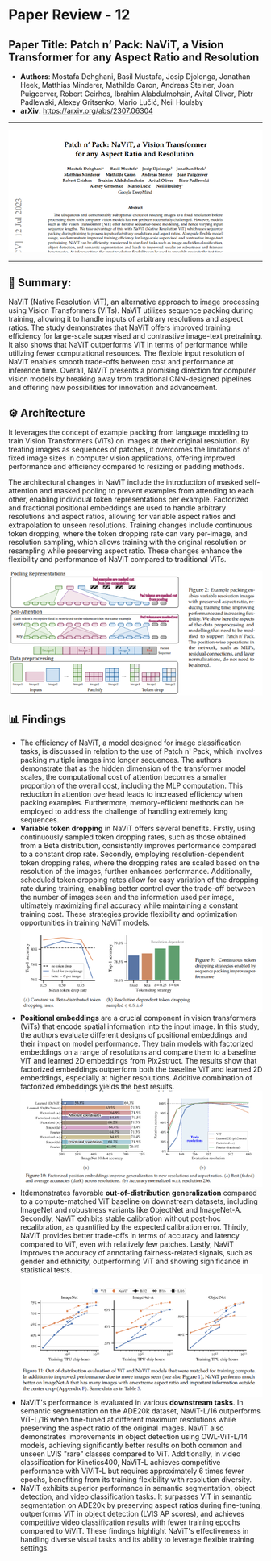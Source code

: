 # Paper Review - 12

## **Paper Title**: Patch n’ Pack: NaViT, a Vision Transformer for any Aspect Ratio and Resolution
- **Authors**: Mostafa Dehghani, Basil Mustafa, Josip Djolonga, Jonathan Heek, Matthias Minderer, Mathilde Caron, Andreas Steiner, Joan Puigcerver, Robert Geirhos, Ibrahim Alabdulmohsin, Avital Oliver, Piotr Padlewski, Alexey Gritsenko, Mario Lučić, Neil Houlsby
- **arXiv**: https://arxiv.org/abs/2307.06304
---

![](./figs/009-2/1.png)

---

## 🧾 Summary: 
NaViT (Native Resolution ViT), an alternative approach to image processing using Vision Transformers (ViTs). NaViT utilizes sequence packing during training, allowing it to handle inputs of arbitrary resolutions and aspect ratios. The study demonstrates that NaViT offers improved training efficiency for large-scale supervised and contrastive image-text pretraining. It also shows that NaViT outperforms ViT in terms of performance while utilizing fewer computational resources. The flexible input resolution of NaViT enables smooth trade-offs between cost and performance at inference time. Overall, NaViT presents a promising direction for computer vision models by breaking away from traditional CNN-designed pipelines and offering new possibilities for innovation and advancement.



## ⚙️ Architecture
It leverages the concept of example packing from language modeling to train Vision Transformers (ViTs) on images at their original resolution. By treating images as sequences of patches, it overcomes the limitations of fixed image sizes in computer vision applications, offering improved performance and efficiency compared to resizing or padding methods.

The architectural changes in NaViT include the introduction of masked self-attention and masked pooling to prevent examples from attending to each other, enabling individual token representations per example. Factorized and fractional positional embeddings are used to handle arbitrary resolutions and aspect ratios, allowing for variable aspect ratios and extrapolation to unseen resolutions. Training changes include continuous token dropping, where the token dropping rate can vary per-image, and resolution sampling, which allows training with the original resolution or resampling while preserving aspect ratio. These changes enhance the flexibility and performance of NaViT compared to traditional ViTs.

![](./figs/009-2/3.png)

## 📊 Findings 
- The efficiency of NaViT, a model designed for image classification tasks, is discussed in relation to the use of Patch n' Pack, which involves packing multiple images into longer sequences. The authors demonstrate that as the hidden dimension of the transformer model scales, the computational cost of attention becomes a smaller proportion of the overall cost, including the MLP computation. This reduction in attention overhead leads to increased efficiency when packing examples. Furthermore, memory-efficient methods can be employed to address the challenge of handling extremely long sequences.
- **Variable token dropping** in NaViT offers several benefits. Firstly, using continuously sampled token dropping rates, such as those obtained from a Beta distribution, consistently improves performance compared to a constant drop rate. Secondly, employing resolution-dependent token dropping rates, where the dropping rates are scaled based on the resolution of the images, further enhances performance. Additionally, scheduled token dropping rates allow for easy variation of the dropping rate during training, enabling better control over the trade-off between the number of images seen and the information used per image, ultimately maximizing final accuracy while maintaining a constant training cost. These strategies provide flexibility and optimization opportunities in training NaViT models.
![](./figs/009-2/5VTD.png)
- **Positional embeddings** are a crucial component in vision transformers (ViTs) that encode spatial information into the input image. In this study, the authors evaluate different designs of positional embeddings and their impact on model performance. They train models with factorized embeddings on a range of resolutions and compare them to a baseline ViT and learned 2D embeddings from Pix2struct. The results show that factorized embeddings outperform both the baseline ViT and learned 2D embeddings, especially at higher resolutions. Additive combination of factorized embeddings yields the best results.
![](./figs/009-2/4PA.png)
- Itdemonstrates favorable **out-of-distribution generalization** compared to a compute-matched ViT baseline on downstream datasets, including ImageNet and robustness variants like ObjectNet and ImageNet-A. Secondly, NaViT exhibits stable calibration without post-hoc recalibration, as quantified by the expected calibration error. Thirdly, NaViT provides better trade-offs in terms of accuracy and latency compared to ViT, even with relatively few patches. Lastly, NaViT improves the accuracy of annotating fairness-related signals, such as gender and ethnicity, outperforming ViT and showing significance in statistical tests.
![](./figs/009-2/6OOD.png)
-  NaViT's performance is evaluated in various **downstream tasks**. In semantic segmentation on the ADE20k dataset, NaViT-L/16 outperforms ViT-L/16 when fine-tuned at different maximum resolutions while preserving the aspect ratio of the original images. NaViT also demonstrates improvements in object detection using OWL-ViT-L/14 models, achieving significantly better results on both common and unseen LVIS "rare" classes compared to ViT. Additionally, in video classification for Kinetics400, NaViT-L achieves competitive performance with ViViT-L but requires approximately 6 times fewer epochs, benefiting from its training flexibility with resolution diversity.
- NaViT exhibits superior performance in semantic segmentation, object detection, and video classification tasks. It surpasses ViT in semantic segmentation on ADE20k by preserving aspect ratios during fine-tuning, outperforms ViT in object detection (LVIS AP scores), and achieves competitive video classification results with fewer training epochs compared to ViViT. These findings highlight NaViT's effectiveness in handling diverse visual tasks and its ability to leverage flexible training settings.